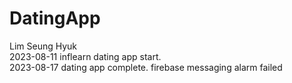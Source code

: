 # DatingApp
Lim Seung Hyuk <br>
2023-08-11 inflearn dating app start. <br>
2023-08-17 dating app complete. firebase messaging alarm failed <br>
